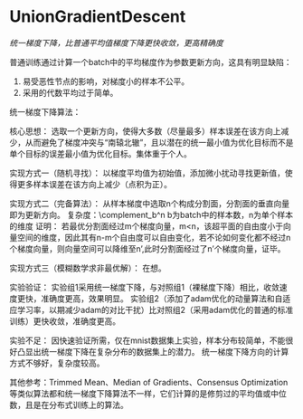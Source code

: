 # UnionGradientDescent
*统一梯度下降，比普通平均值梯度下降更快收敛，更高精确度*


普通训练通过计算一个batch中的平均梯度作为参数更新方向，这具有明显缺陷：
1. 易受恶性节点的影响，对梯度小的样本不公平。
2. 采用的代数平均过于简单。

统一梯度下降算法：

核心思想：
选取一个更新方向，使得大多数（尽量最多）样本误差在该方向上减少，从而避免了梯度冲突与“南辕北辙”，且以潜在的统一最小值为优化目标而不是单个目标的误差最小值为优化目标。集体重于个人。

实现方式一（随机寻找）：
以梯度平均值为初始值，添加微小扰动寻找更新值，使得更多样本误差在该方向上减少（点积为正）。

实现方式二（完备算法）：
从样本梯度中选取n个构成分割面，分割面的垂直向量即为更新方向。
复杂度：\complement_b^n b为batch中的样本数，n为单个样本的维度
证明：
若最优分割面经过m个梯度向量，m<n，该超平面的自由度小于向量空间的维度，因此其有n-m个自由度可以自由变化，若不论如何变化都不经过n个梯度向量，则向量空间可以降维至n’,此时分割面经过了n’个梯度向量，证毕。

实现方式三（模糊数学求非最优解）：
在想。


实验验证：
	实验组1采用统一梯度下降，与对照组1（裸梯度下降）相比，收敛速度更快，准确度更高，效果明显。
	实验组2（添加了adam优化的动量算法和自适应学习率，以期减少adam的对比干扰）比对照组2（采用adam优化的普通的标准训练）更快收敛，准确度更高。

实验不足：
	因快速验证所需，仅在mnist数据集上实验，样本分布较简单，不能很好凸显出统一梯度下降在复杂分布的数据集上的潜力。
	统一梯度下降方向的计算方式不够好，复杂度较高。


其他参考：Trimmed Mean、Median of Gradients、Consensus Optimization等类似算法都和统一梯度下降算法不一样，它们计算的是修剪过的平均值或中位数，且是在分布式训练上的算法。
